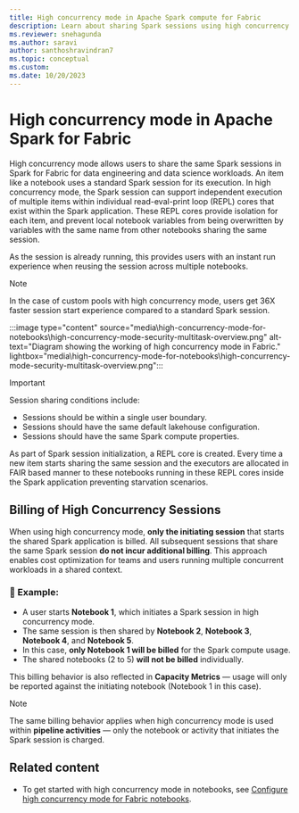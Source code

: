 ```yaml
---
title: High concurrency mode in Apache Spark compute for Fabric
description: Learn about sharing Spark sessions using high concurrency mode in Microsoft Fabric for data engineering and data science workloads.
ms.reviewer: snehagunda
ms.author: saravi
author: santhoshravindran7
ms.topic: conceptual
ms.custom:
ms.date: 10/20/2023
---
```


# High concurrency mode in Apache Spark for Fabric

High concurrency mode allows users to share the same Spark sessions in Spark for Fabric for data engineering and data science workloads. An item like a notebook uses a standard Spark session for its execution. In high concurrency mode, the Spark session can support independent execution of multiple items within individual read-eval-print loop (REPL) cores that exist within the Spark application. These REPL cores provide isolation for each item, and prevent local notebook variables from being overwritten by variables with the same name from other notebooks sharing the same session.

As the session is already running, this provides users with an instant run experience when reusing the session across multiple notebooks.

> [!NOTE]
> In the case of custom pools with high concurrency mode, users get 36X faster session start experience compared to a standard Spark session.

:::image type="content" source="media\high-concurrency-mode-for-notebooks\high-concurrency-mode-security-multitask-overview.png" alt-text="Diagram showing the working of high concurrency mode in Fabric." lightbox="media\high-concurrency-mode-for-notebooks\high-concurrency-mode-security-multitask-overview.png":::

> [!IMPORTANT]
> Session sharing conditions include:
>
>- Sessions should be within a single user boundary.
>- Sessions should have the same default lakehouse configuration.
>- Sessions should have the same Spark compute properties.

As part of Spark session initialization, a REPL core is created. Every time a new item starts sharing the same session and the executors are allocated in FAIR based manner to these notebooks running in these REPL cores inside the Spark application preventing starvation scenarios.


## Billing of High Concurrency Sessions

When using high concurrency mode, **only the initiating session** that starts the shared Spark application is billed. All subsequent sessions that share the same Spark session **do not incur additional billing**. This approach enables cost optimization for teams and users running multiple concurrent workloads in a shared context.

### 📌 Example:

- A user starts **Notebook 1**, which initiates a Spark session in high concurrency mode.
- The same session is then shared by **Notebook 2**, **Notebook 3**, **Notebook 4**, and **Notebook 5**.
- In this case, **only Notebook 1 will be billed** for the Spark compute usage.
- The shared notebooks (2 to 5) **will not be billed** individually.

This billing behavior is also reflected in **Capacity Metrics** — usage will only be reported against the initiating notebook (Notebook 1 in this case).

> [!NOTE]
> The same billing behavior applies when high concurrency mode is used within **pipeline activities** — only the notebook or activity that initiates the Spark session is charged.



## Related content

- To get started with high concurrency mode in notebooks, see [Configure high concurrency mode for Fabric notebooks](configure-high-concurrency-session-notebooks.md).
